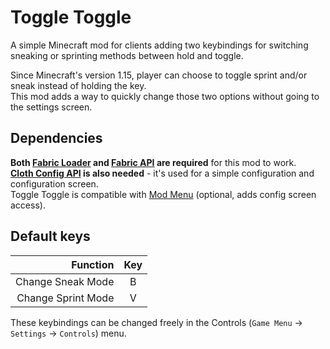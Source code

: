 # Toggle Toggle
A simple Minecraft mod for clients adding two keybindings for switching sneaking or sprinting methods between hold and toggle.

Since Minecraft's version 1.15, player can choose to toggle sprint and/or sneak instead of holding the key.  
This mod adds a way to quickly change those two options without going to the settings screen.

## Dependencies
**Both [Fabric Loader](https://fabricmc.net/use/) and [Fabric API](https://modrinth.org/mod/fabric-api) are required** for this mod to work.  
**[Cloth Config API](https://www.curseforge.com/minecraft/mc-mods/cloth-config) is also needed** - it's used for a simple configuration and configuration screen.  
Toggle Toggle is compatible with [Mod Menu](https://modrinth.com/mod/modmenu) (optional, adds config screen access).

## Default keys
| Function | Key |
|--:|:-:|
| Change Sneak Mode | B |
| Change Sprint Mode | V |

These keybindings can be changed freely in the Controls (`Game Menu` -> `Settings` -> `Controls`) menu.
